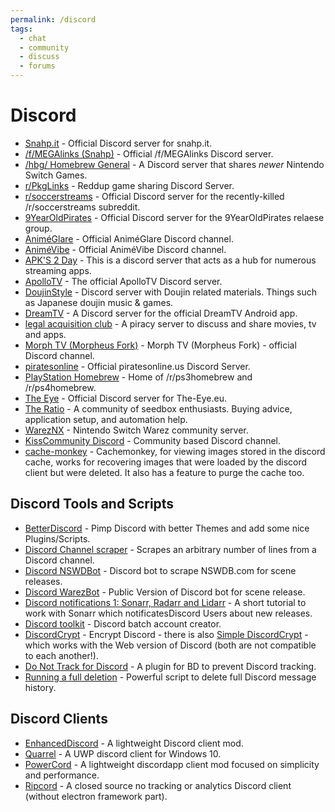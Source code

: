 ```yaml
---
permalink: /discord
tags:
  - chat
  - community
  - discuss
  - forums
---
```


# Discord

- [Snahp.it](https://discord.gg/ypyKZCj) - Official Discord server for snahp.it.
- [/f/MEGAlinks (Snahp)](https://discordapp.com/invite/xk7HEE3) - Official /f/MEGAlinks Discord server.
- [/hbg/ Homebrew General](https://discord.io/homebrew) - A Discord server that shares _newer_ Nintendo Switch Games.
- [r/PkgLinks](https://discord.io/PkgLinks) - Reddup game sharing Discord Server.
- [r/soccerstreams](https://discord.gg/geyTtth) - Official Discord server for the recently-killed /r/soccerstreams subreddit.
- [9YearOldPirates](https://discord.gg/3YCF8u) - Official Discord server for the 9YearOldPirates relaese group.
- [AniméGlare](https://discordapp.com/invite/RMjHm4F1) - Official AniméGlare Discord channel.
- [AniméVibe](https://discordapp.com/invite/4QGvkw8) - Official AniméVibe Discord channel.
- [APK'S 2 Day](https://discord.gg/2qWqzN8) - This is a discord server that acts as a hub for numerous streaming apps.
- [ApolloTV](https://discordapp.com/invite/DT9SgYE) - The official ApolloTV Discord server.
- [DoujinStyle](https://discord.gg/z2QDFdA) - Discord server with Doujin related materials. Things such as Japanese doujin music & games.
- [DreamTV](https://discordapp.com/invite/FQkQz6g) - A Discord server for the official DreamTV Android app.
- [legal acquisition club](https://discordapp.com/invite/UmWJVvH) - A piracy server to discuss and share movies, tv and apps.
- [Morph TV (Morpheus Fork)](https://discordapp.com/invite/gVxP2Gq) - Morph TV (Morpheus Fork) - official Discord channel.
- [piratesonline](https://discord.me/piratesonline) - Official piratesonline.us Discord Server.
- [PlayStation Homebrew](https://discord.gg/JJnvEN8) - Home of /r/ps3homebrew and /r/ps4homebrew.
- [The Eye](https://discordapp.com/invite/py3kX3Z) - Official Discord server for The-Eye.eu.
- [The Ratio](https://discordapp.com/invite/wab3Qag) - A community of seedbox enthusiasts. Buying advice, application setup, and automation help.
- [WarezNX](https://discord.gg/d6xxuPq) - Nintendo Switch Warez community server.
- [KissCommunity Discord](https://discordapp.com/invite/eCzUxNB) - Community based Discord channel.
- [cache-monkey](https://github.com/jamiepine/cache-monkey) - Cachemonkey, for viewing images stored in the discord cache, works for recovering images that were loaded by the discord client but were deleted. It also has a feature to purge the cache too.

## Discord Tools and Scripts

- [BetterDiscord](http://betterdiscord.net/home/) - Pimp Discord with better Themes and add some nice Plugins/Scripts.
- [Discord Channel scraper](http://github.com/simon987/Discord-Channel-scraper) - Scrapes an arbitrary number of lines from a Discord channel.
- [Discord NSWDBot](http://github.com/HunterKing/NSWDBot) - Discord bot to scrape NSWDB.com for scene releases.
- [Discord WarezBot](http://github.com/enzobes/WarezBot) - Public Version of Discord bot for scene release.
- [Discord notifications 1: Sonarr, Radarr and Lidarr](http://blog.tiga.tech/discord-notifications-for-sonarr-radarr-and-lidarr/) - A short tutorial to work with Sonarr which notificatesDiscord Users about new releases.
- [Discord toolkit](http://notabug.org/johndoe5436/discord-toolkit) - Discord batch account creator.
- [DiscordCrypt](http://gitlab.com/leogx9r/DiscordCrypt) - Encrypt Discord - there is also [Simple DiscordCrypt](http://gitlab.com/An0/SimpleDiscordCrypt) - which works with the Web version of Discord (both are not compatible to each another!).
- [Do Not Track for Discord](http://betterdocs.us/plugins/do-not-track/) - A plugin for BD to prevent Discord tracking.
- [Running a full deletion](http://github.com/c-edw/discord-delete/wiki/Running-a-full-deletion) - Powerful script to delete full Discord message history.

## Discord Clients

- [EnhancedDiscord](https://github.com/joe27g/EnhancedDiscord) - A lightweight Discord client mod.
- [Quarrel](https://github.com/UWPCommunity/Quarrel) - A UWP discord client for Windows 10.
- [PowerCord](https://github.com/powercord-org/powercord) - A lightweight discordapp client mod focused on simplicity and performance.
- [Ripcord](https://cancel.fm/ripcord/) - A closed source no tracking or analytics Discord client (without electron framework part).
